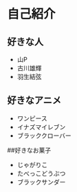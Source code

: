 # 自己紹介


## 好きな人

- 山P
- 古川雄輝
- 羽生結弦


## 好きなアニメ

- ワンピース
- イナズマイレブン
- ブラッククローバー

##好きなお菓子

- じゃがりこ
- たべっこどうぶつ
- ブラックサンダー
